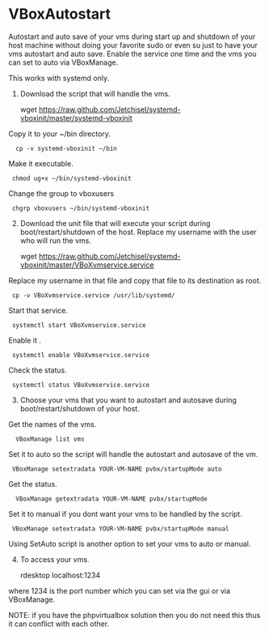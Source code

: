 VBoxAutostart
=============
Autostart and auto save of your vms during start up and shutdown of your host machine without doing your
favorite sudo or even su just to have your vms autostart and auto save. Enable the service one time and 
the vms you can set to auto via VBoxManage.

 This works with  systemd only.

1. Download the script that will handle the vms.

     wget https://raw.github.com/Jetchisel/systemd-vboxinit/master/systemd-vboxinit 

Copy it to your ~/bin directory.

      cp -v systemd-vboxinit ~/bin   

Make it executable.

     chmod ug+x ~/bin/systemd-vboxinit 


Change the group to vboxusers

     chgrp vboxusers ~/bin/systemd-vboxinit 


2. Download the unit file that will execute your script during boot/restart/shutdown of the host. Replace my username with the user who will run the vms.

     wget https://raw.github.com/Jetchisel/systemd-vboxinit/master/VBoXvmservice.service 

Replace my username in that file and copy that file to its destination as root.

     cp -v VBoXvmservice.service /usr/lib/systemd/ 

 Start that service.

     systemctl start VBoXvmservice.service 

Enable it .

     systemctl enable VBoXvmservice.service 

Check the status.

     systemctl status VBoXvmservice.service 



 3. Choose your vms that you want to autostart and autosave during boot/restart/shutdown of your host.

Get the names of the vms.

      VBoxManage list vms  

Set it to auto so the script will handle the autostart and autosave of the vm.

     VBoxManage setextradata YOUR-VM-NAME pvbx/startupMode auto 

Get the status.

      VBoxManage getextradata YOUR-VM-NAME pvbx/startupMode  

 Set it to manual if you dont want your vms to be handled by the script.

     VBoxManage setextradata YOUR-VM-NAME pvbx/startupMode manual 

 Using SetAuto script is another option to set your vms to auto or manual. 

 4. To access your vms.

     rdesktop localhost:1234 


where 1234 is the port number which you can set via the gui or via VBoxManage.  



NOTE: if you have the phpvirtualbox solution then you do not need this thus it can conflict with each other.
